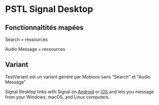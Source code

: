 <!-- Copyright 2014-2022 Signal Messenger, LLC -->
<!-- SPDX-License-Identifier: AGPL-3.0-only -->

# PSTL Signal Desktop

## Fonctionnaltités mapées

Search + ressources

Audio Message + ressources

## Variant

TestVariant est un variant généré par Mobioos sans "Search" et "Audio Message"

Signal Desktop links with Signal on [Android](https://github.com/signalapp/Signal-Android) or [iOS](https://github.com/signalapp/Signal-iOS) and lets you message from your Windows, macOS, and Linux computers.


